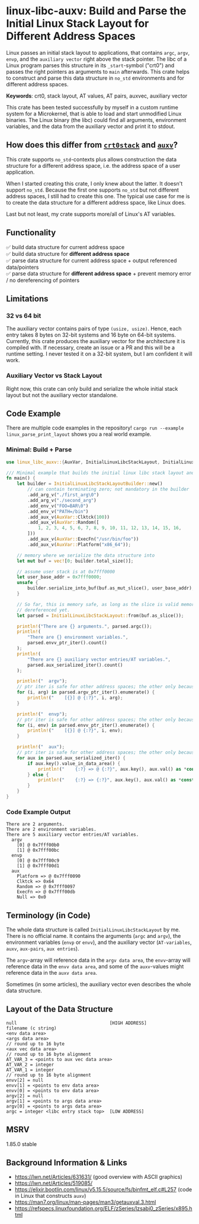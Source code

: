# linux-libc-auxv: Build and Parse the Initial Linux Stack Layout for Different Address Spaces

Linux passes an initial stack layout to applications, that contains `argc`, `argv`, `envp`, and the `auxiliary vector`
right above the stack pointer. The libc of a Linux program parses this structure in its `_start`-symbol ("crt0") and
passes the right pointers as arguments to `main` afterwards. This crate helps to construct and parse this data structure
in `no_std` environments and for different address spaces.

**Keywords**: crt0, stack layout, AT values, AT pairs, auxvec, auxiliary vector

This crate has been tested successfully by myself in a custom runtime system for a Microkernel, that is able to load
and start unmodified Linux binaries. The Linux binary (the libc) could find all arguments,
environment variables, and the data from the auxiliary vector and print it to stdout.

## How does this differ from [`crt0stack`] and [`auxv`]?
This crate supports `no_std`-contexts plus allows construction the data structure for a different address
space, i.e. the address space of a user application.

When I started creating this crate, I only knew about the latter. It doesn't support `no_std`. Because
the first one supports `no_std` but not different address spaces, I still had to create this one.
The typical use case for me is to create the data structure for a different address space, like Linux does.

Last but not least, my crate supports more/all of Linux's AT variables.

[`crt0stack`]: https://crates.io/crates/crt0stack
[`auxv`]: https://crates.io/crates/auxv

## Functionality
✅ build data structure for current address space \
✅ build data structure for **different address space** \
✅ parse data structure for current address space + output referenced data/pointers \
✅ parse data structure for **different address space** + prevent memory error / no dereferencing of pointers


## Limitations

### 32 vs 64 bit
The auxiliary vector contains pairs of type `(usize, usize)`. Hence, each entry takes 8 bytes on 32-bit systems
and 16 byte on 64-bit systems. Currently, this crate produces the auxiliary vector for the architecture it is
compiled with. If necessary, create an issue or a PR and this will be a runtime setting. I never tested it
on a 32-bit system, but I am confident it will work.

### Auxiliary Vector vs Stack Layout
Right now, this crate can only build and serialize the whole initial stack layout but not the auxiliary vector
standalone.

## Code Example
There are multiple code examples in the repository!
`cargo run --example linux_parse_print_layout` shows you a
real world example.

### Minimal: Build + Parse
```rust
use linux_libc_auxv::{AuxVar, InitialLinuxLibcStackLayout, InitialLinuxLibcStackLayoutBuilder};

/// Minimal example that builds the initial linux libc stack layout and parses it again.
fn main() {
    let builder = InitialLinuxLibcStackLayoutBuilder::new()
        // can contain terminating zero; not mandatory in the builder
        .add_arg_v("./first_arg\0")
        .add_arg_v("./second_arg")
        .add_env_v("FOO=BAR\0")
        .add_env_v("PATH=/bin")
        .add_aux_v(AuxVar::Clktck(100))
        .add_aux_v(AuxVar::Random([
            1, 2, 3, 4, 5, 6, 7, 8, 9, 10, 11, 12, 13, 14, 15, 16,
        ]))
        .add_aux_v(AuxVar::ExecFn("/usr/bin/foo"))
        .add_aux_v(AuxVar::Platform("x86_64"));

    // memory where we serialize the data structure into
    let mut buf = vec![0; builder.total_size()];

    // assume user stack is at 0x7fff0000
    let user_base_addr = 0x7fff0000;
    unsafe {
        builder.serialize_into_buf(buf.as_mut_slice(), user_base_addr);
    }

    // So far, this is memory safe, as long as the slice is valid memory. No pointers are
    // dereferenced yet.
    let parsed = InitialLinuxLibcStackLayout::from(buf.as_slice());

    println!("There are {} arguments.", parsed.argc());
    println!(
        "There are {} environment variables.",
        parsed.envv_ptr_iter().count()
    );
    println!(
        "There are {} auxiliary vector entries/AT variables.",
        parsed.aux_serialized_iter().count()
    );

    println!("  argv");
    // ptr iter is safe for other address spaces; the other only because here user_addr == write_addr
    for (i, arg) in parsed.argv_ptr_iter().enumerate() {
        println!("    [{}] @ {:?}", i, arg);
    }

    println!("  envp");
    // ptr iter is safe for other address spaces; the other only because here user_addr == write_addr
    for (i, env) in parsed.envv_ptr_iter().enumerate() {
        println!("    [{}] @ {:?}", i, env);
    }

    println!("  aux");
    // ptr iter is safe for other address spaces; the other only because here user_addr == write_addr
    for aux in parsed.aux_serialized_iter() {
        if aux.key().value_in_data_area() {
            println!("    {:?} => @ {:?}", aux.key(), aux.val() as *const u8);
        } else {
            println!("    {:?} => {:?}", aux.key(), aux.val() as *const u8);
        }
    }
}
```

### Code Example Output
```text
There are 2 arguments.
There are 2 environment variables.
There are 5 auxiliary vector entries/AT variables.
  argv
    [0] @ 0x7fff00b0
    [1] @ 0x7fff00bc
  envp
    [0] @ 0x7fff00c9
    [1] @ 0x7fff00d1
  aux
    Platform => @ 0x7fff0090
    Clktck => 0x64
    Random => @ 0x7fff0097
    ExecFn => @ 0x7fff00db
    Null => 0x0
```

## Terminology (in Code)
The whole data structure is called `InitialLinuxLibcStackLayout` by me. There is no official name. It contains
the arguments (`argc` and `argv`), the environment variables (`envp` or `envv`), and the auxiliary vector
(`AT-variables`, `auxv`, `aux-pairs`, `aux entries`).

The `argv`-array will reference data in the `argv data area`, the `envv`-array will reference data in the
`envv data area`, and some of the `auxv`-values might reference data in the `auxv data area`.

Sometimes (in some articles), the auxiliary vector even describes the whole data structure.

## Layout of the Data Structure
```text
null                                   [HIGH ADDRESS]
filename (c string)
<env data area>
<args data area>
// round up to 16 byte
<aux vec data area>
// round up to 16 byte alignment
AT_VAR_3 = <points to aux vec data area>
AT_VAR_2 = integer
AT_VAR_1 = integer
// round up to 16 byte alignment
envv[2] = null
envv[1] = <points to env data area>
envv[0] = <points to env data area>
argv[2] = null
argv[1] = <points to args data area>
argv[0] = <points to args data area>
argc = integer <libc entry stack top>  [LOW ADDRESS]
```

## MSRV
1.85.0 stable

## Background Information & Links
- <https://lwn.net/Articles/631631/> (good overview with ASCII graphics)
- <https://lwn.net/Articles/519085/>
- <https://elixir.bootlin.com/linux/v5.15.5/source/fs/binfmt_elf.c#L257> (code in Linux that constructs `auxv`)
- <https://man7.org/linux/man-pages/man3/getauxval.3.html>
- <https://refspecs.linuxfoundation.org/ELF/zSeries/lzsabi0_zSeries/x895.html>

